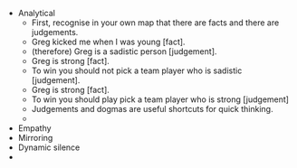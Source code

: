 - Analytical
	- First, recognise in your own map that there are facts and there are judgements.
	- Greg kicked me when I was young [fact].
	- (therefore) Greg is a sadistic person [judgement].
	- Greg is strong [fact].
	- To win you should not pick a team player who is sadistic [judgement].
	- Greg is strong [fact].
	- To win you should play pick a team player who is strong [judgement]
	- Judgements and dogmas are useful shortcuts for quick thinking.
	-
- Empathy
- Mirroring
- Dynamic silence
-